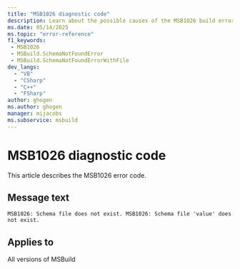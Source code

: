 ```yaml
---
title: "MSB1026 diagnostic code"
description: Learn about the possible causes of the MSB1026 build error, and get troubleshooting tips.
ms.date: 05/14/2025
ms.topic: "error-reference"
f1_keywords:
 - MSB1026
 - MSBuild.SchemaNotFoundError
 - MSBuild.SchemaNotFoundErrorWithFile
dev_langs:
  - "VB"
  - "CSharp"
  - "C++"
  - "FSharp"
author: ghogen
ms.author: ghogen
manager: mijacobs
ms.subservice: msbuild
---
```


# MSB1026 diagnostic code

<!-- :::ErrorDefinitionDescription::: -->
<!-- :::editable-content name="introDescription"::: -->
This article describes the MSB1026 error code.
<!-- :::editable-content-end::: -->

## Message text

`MSB1026: Schema file does not exist.
MSB1026: Schema file 'value' does not exist.`

<!-- :::editable-content name="postOutputDescription"::: -->
<!--
{StrBegin="MSBUILD : error MSB1026: "}UE: This error is shown when the user specifies a schema file using the -validate:<schema> switch, and the file
    does not exist on disk. This message does not need in-line parameters because the exception takes care of displaying the
    invalid arg.
    LOCALIZATION: The prefix "MSBUILD : error MSBxxxx:" should not be localized.

{StrBegin="MSBUILD : error MSB1026: "}UE: This error is printed if the default schema does not exist or in the extremely unlikely event
    that an explicit schema file was passed and existed when the command line parameters were checked but was deleted from disk before this check was made.
    LOCALIZATION: The prefix "MSBUILD : error MSBxxxx:" should not be localized.
-->
<!-- :::editable-content-end::: -->
<!-- :::ErrorDefinitionDescription-end::: -->

## Applies to

All versions of MSBuild
